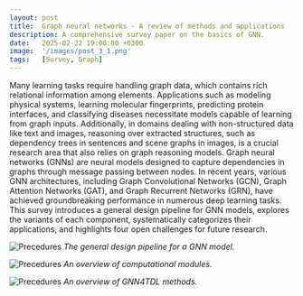 ```yaml
---
layout: post
title:  Graph neural networks - A review of methods and applications
description: A comprehensive survey paper on the basics of GNN.
date:   2025-02-22 19:00:00 +0300
image:  '/images/post_3_1.png'
tags:   [Survey, Graph]
---
```


Many learning tasks require handling graph data, which contains rich relational information among elements. Applications such as modeling physical systems, learning molecular fingerprints, predicting protein interfaces, and classifying diseases necessitate models capable of learning from graph inputs. Additionally, in domains dealing with non-structured data like text and images, reasoning over extracted structures, such as dependency trees in sentences and scene graphs in images, is a crucial research area that also relies on graph reasoning models. Graph neural networks (GNNs) are neural models designed to capture dependencies in graphs through message passing between nodes. In recent years, various GNN architectures, including Graph Convolutional Networks (GCN), Graph Attention Networks (GAT), and Graph Recurrent Networks (GRN), have achieved groundbreaking performance in numerous deep learning tasks. This survey introduces a general design pipeline for GNN models, explores the variants of each component, systematically categorizes their applications, and highlights four open challenges for future research.

![Precedures]({{site.baseurl}}/images/post_3_1.png)
*The general design pipeline for a GNN model.*

![Precedures]({{site.baseurl}}/images/post_3_2.png)
*An overview of computational modules.*

![Precedures]({{site.baseurl}}/images/post_3_3.png)
*An overview of GNN4TDL methods.*